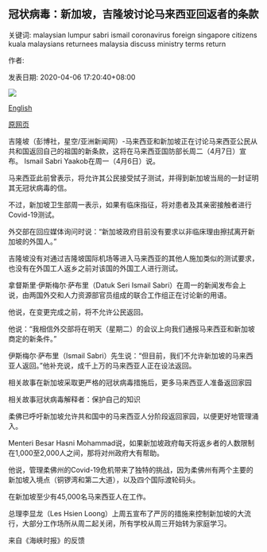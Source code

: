 ## 冠状病毒：新加坡，吉隆坡讨论马来西亚回返者的条款

关键词: malaysian lumpur sabri ismail coronavirus foreign singapore citizens kuala malaysians returnees malaysia discuss ministry terms return

作者: 

发表日期: 2020-04-06 17:20:40+08:00

![](https://www.straitstimes.com/sites/default/files/styles/x_large/public/articles/2020/04/06/yq-sgmalaysian-06042020.jpg?itok=qKJ_e0pN)

[English](Coronavirus%3A%20Singapore%2C%20Kuala%20Lumpur%20discuss%20terms%20for%20Malaysian%20returnees.md)

[原网页](https://www.straitstimes.com/asia/se-asia/coronavirus-malaysians-in-singapore-not-allowed-to-return-for-now-says-minister)

吉隆坡（彭博社，星空/亚洲新闻网）-马来西亚和新加坡正在讨论马来西亚公民从共和国返回自己的祖国的新条款，这将在马来西亚国防部长周二（4月7日）宣布。 Ismail Sabri Yaakob在周一（4月6日）说。

马来西亚此前曾表示，将允许其公民接受拭子测试，并得到新加坡当局的一封证明其无冠状病毒的信。

不过，新加坡卫生部周一表示，如果有临床指征，将对患者及其亲密接触者进行Covid-19测试。

外交部在回应媒体询问时说：“新加坡政府目前没有要求以非临床理由擦拭离开新加坡的外国人。”

吉隆坡没有对通过吉隆坡国际机场等进入马来西亚的其他人施加类似的测试要求，也没有在外国工人返乡之前对该国的外国工人进行测试。

拿督斯里·伊斯梅尔·萨布里（Datuk Seri Ismail Sabri）在周一的新闻发布会上说，由两国外交和人力资源部官员组成的联合工作组正在讨论新的用语。

他说，在变更完成之前，将不允许公民返回。

他说：“我相信外交部将在明天（星期二）的会议上向我们通报马来西亚和新加坡商定的新条件。”

伊斯梅尔·萨布里（Ismail Sabri）先生说：“但目前，我们不允许新加坡的马来西亚人返回。”他补充说，成千上万的马来西亚人正在设法返回。

相关故事在新加坡采取更严格的冠状病毒措施后，更多马来西亚人准备返回家园

相关故事冠状病毒解释者：保护自己的知识

柔佛已呼吁新加坡允许共和国中的马来西亚人分阶段返回家园，以便更好地管理涌入。

Menteri Besar Hasni Mohammad说，如果新加坡政府每天将返乡者的人数限制在1,000至2,000人之间，那将对州政府大有帮助。

他说，管理柔佛州的Covid-19危机带来了独特的挑战，因为柔佛州有两个主要的新加坡入境点（铜锣湾和第二大道），以及四个国际渡轮码头。

在新加坡至少有45,000名马来西亚人在工作。

总理李显龙（Les Hsien Loong）上周五宣布了严厉的措施来控制新加坡的大流行，大部分工作场所从周二起关闭，所有学校从周三开始转为家庭学习。

来自《海峡时报》的反馈
